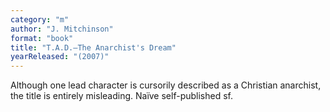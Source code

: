 ```yaml
---
category: "m"
author: "J. Mitchinson"
format: "book"
title: "T.A.D.—The Anarchist's Dream"
yearReleased: "(2007)"
---
```

Although one lead character is cursorily described as a Christian anarchist, the title is entirely misleading. Naïve self-published sf.
